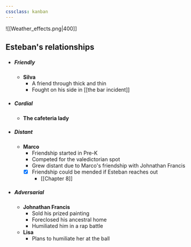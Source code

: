 ```yaml
---
cssclass: kanban
---
```




![[Weather_effects.png|400]]



## Esteban's relationships
- ##### Friendly
	- **Silva**
		- A friend through thick and thin
		- Fought on his side in [[the bar incident]]
- ##### Cordial
	- **The cafeteria lady**
- ##### Distant
	- **Marco**
		- Friendship started in Pre-K
		- Competed for the valedictorian spot
		- Grew distant due to Marco's friendship with Johnathan Francis
		- [x] Friendship could be mended if Esteban reaches out
			- [[Chapter 8]]
- ##### Adversarial 
	- **Johnathan Francis**
		- Sold his prized painting
		- Foreclosed his ancestral home
		- Humiliated him in a rap battle
	- **Lisa** 
		- Plans to humiliate her at the ball

